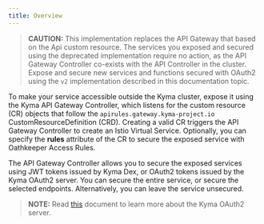 ```yaml
---
title: Overview
---
```


>**CAUTION:** This implementation replaces the API Gateway that based on the Api custom resource. The services you exposed and secured using the deprecated implementation require no action, as the API Gateway Controller co-exists with the API Controller in the cluster. Expose and secure new services and functions secured with OAuth2 using the `v2` implementation described in this documentation topic.

To make your service accessible outside the Kyma cluster, expose it using the Kyma API Gateway Controller, which listens for the custom resource (CR) objects that follow the `apirules.gateway.kyma-project.io` CustomResourceDefinition (CRD). Creating a valid CR triggers the API Gateway Controller to create an Istio Virtual Service. Optionally, you can specify the **rules** attribute of the CR to secure the exposed service with Oathkeeper Access Rules.

The API Gateway Controller allows you to secure the exposed services using JWT tokens issued by Kyma Dex, or OAuth2 tokens issued by the Kyma OAuth2 server. You can secure the entire service, or secure the selected endpoints. Alternatively, you can leave the service unsecured.

>**NOTE:** Read [this](/components/security/#details-o-auth2-and-open-id-connect-server) document to learn more about the Kyma OAuth2 server.
